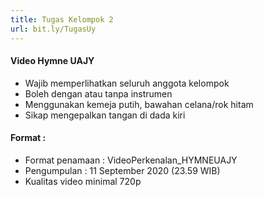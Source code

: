 ```yaml
---
title: Tugas Kelompok 2
url: bit.ly/TugasUy
---
```

<!--StartFragment-->

#### **Video Hymne UAJY**

* Wajib memperlihatkan seluruh anggota kelompok
* Boleh dengan atau tanpa instrumen
* Menggunakan kemeja putih, bawahan celana/rok hitam
* Sikap mengepalkan tangan di dada kiri

#### Format :

* Format penamaan : VideoPerkenalan_HYMNEUAJY
* Pengumpulan : 11 September 2020 (23.59 WIB)
* Kualitas video minimal 720p

<!--EndFragment-->